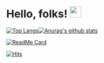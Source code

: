 
# Hello, folks! <img src="https://raw.githubusercontent.com/MartinHeinz/MartinHeinz/master/wave.gif" width="30px">

[![Top Langs](https://github-readme-stats.vercel.app/api/top-langs/?username=VannsKang&layout=compact&theme=radical)](https://github.com/VannsKang/github-readme-stats)[![Anurag's github stats](https://github-readme-stats.vercel.app/api?username=VannsKang&show_icons=true&theme=radical)](https://github.com/VannsKang/github-readme-stats)


[![ReadMe Card](https://github-readme-stats.vercel.app/api/pin/?username=wecode-bootcamp-korea&repo=13-brokurly-frontend&theme=radical&align=center)](https://github.com/VannsKang/github-readme-stats)



[![Hits](https://hits.seeyoufarm.com/api/count/incr/badge.svg?url=https%3A%2F%2Fgithub.com%2FVannsKang%2Fhit-counter&count_bg=%23C83D80&title_bg=%2318153B&icon=nucleo.svg&icon_color=%23E7E7E7&title=soom&edge_flat=false)](https://hits.seeyoufarm.com)

<!--
### Hi there 👋

**VannsKang/vannskang** is a ✨ _special_ ✨ repository because its `README.md` (this file) appears on your GitHub profile.
Here are some ideas to get you started:

- 🔭 I’m currently working on ...
- 🌱 I’m currently learning ...
- 👯 I’m looking to collaborate on ...
- 🤔 I’m looking for help with ...
- 💬 Ask me about ...
- 📫 How to reach me: ...
- 😄 Pronouns: ...
- ⚡ Fun fact: ...
-->
